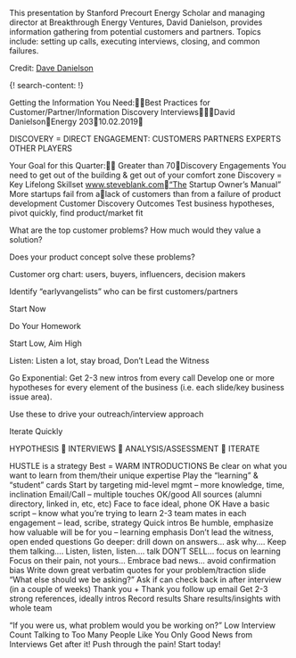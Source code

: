 
This presentation by Stanford Precourt Energy Scholar and managing director at Breakthrough Energy Ventures, David Danielson, provides information gathering from potential customers and partners. Topics include: setting up calls, executing interviews, closing, and common failures.

Credit: [Dave Danielson](https://energy.stanford.edu/people/david-danielson)


{! search-content: !}

 Getting the Information You Need:Best Practices for Customer/Partner/Information Discovery InterviewsDavid DanielsonEnergy 20310.02.2019

 DISCOVERY = DIRECT ENGAGEMENT:
CUSTOMERS
PARTNERS
EXPERTS
OTHER PLAYERS

Your Goal for this Quarter:
Greater than 70Discovery Engagements
You need to get out of the building & get out of your comfort zone
Discovery = Key Lifelong Skillset
www.steveblank.com“The Startup Owner’s Manual”
More startups fail from alack of customers than from a failure of product development
Customer Discovery Outcomes
Test business hypotheses, pivot quickly, find product/market fit

What are the top customer problems?
How much would they value a solution?

Does your product concept solve these problems?

Customer org chart: users, buyers, influencers, decision makers

Identify “earlyvangelists” who can be first customers/partners


Start Now

Do Your Homework

Start Low, Aim High

Listen: Listen a lot, stay broad, Don’t Lead the Witness

Go Exponential: Get 2-3 new intros from every call
Develop one or more hypotheses for every element of the business (i.e. each slide/key business issue area).

Use these to drive your outreach/interview approach

Iterate Quickly

HYPOTHESIS  INTERVIEWS  ANALYSIS/ASSESSMENT  ITERATE

HUSTLE is a strategy
Best = WARM INTRODUCTIONS
Be clear on what you want to learn from them/their unique expertise
Play the “learning” & “student” cards
Start by targeting mid-level mgmt – more knowledge, time, inclination
Email/Call – multiple touches OK/good
All sources (alumni directory, linked in, etc, etc)
Face to face ideal, phone OK
Have a basic script – know what you’re trying to learn
2-3 team mates in each engagement – lead, scribe, strategy
Quick intros
Be humble, emphasize how valuable will be for you – learning emphasis
Don’t lead the witness, open ended questions
Go deeper: drill down on answers… ask why….
Keep them talking…. Listen, listen, listen…. talk
DON’T SELL… focus on learning
Focus on their pain, not yours…
Embrace bad news… avoid confirmation bias
Write down great verbatim quotes for your problem/traction slide
“What else should we be asking?”
Ask if can check back in after interview (in a couple of weeks)
Thank you + Thank you follow up email
Get 2-3 strong references, ideally intros
Record results
Share results/insights with whole team

“If you were us, what problem would you be working on?”
Low Interview Count
Talking to Too Many People Like You
Only Good News from Interviews
Get after it!
Push through the pain!
Start today!
